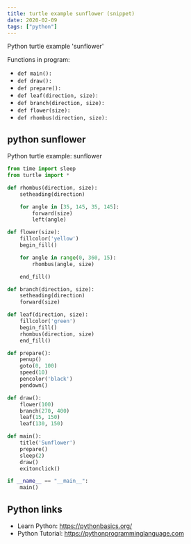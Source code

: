 ```yaml
---
title: turtle example sunflower (snippet)
date: 2020-02-09
tags: ["python"]
---
```

Python turtle example 'sunflower'

Functions in program: 
* `def main():`
* `def draw():`
* `def prepare():`
* `def leaf(direction, size):`
* `def branch(direction, size):`
* `def flower(size):`
* `def rhombus(direction, size):`

## python sunflower

Python turtle example: sunflower

```python
from time import sleep
from turtle import *

def rhombus(direction, size):
    setheading(direction)

    for angle in [35, 145, 35, 145]:
        forward(size)
        left(angle)

def flower(size):
    fillcolor('yellow')
    begin_fill()

    for angle in range(0, 360, 15):
        rhombus(angle, size)

    end_fill()

def branch(direction, size):
    setheading(direction)
    forward(size)

def leaf(direction, size):
    fillcolor('green')
    begin_fill()
    rhombus(direction, size)
    end_fill()

def prepare():
    penup()
    goto(0, 100)
    speed(10)
    pencolor('black')
    pendown()

def draw():
    flower(100)
    branch(270, 400)
    leaf(15, 150)
    leaf(130, 150)

def main():
    title('Sunflower')
    prepare()
    sleep(2)
    draw()
    exitonclick()

if __name__ == "__main__":
    main()


```

## Python links

- Learn Python: https://pythonbasics.org/
- Python Tutorial: https://pythonprogramminglanguage.com
